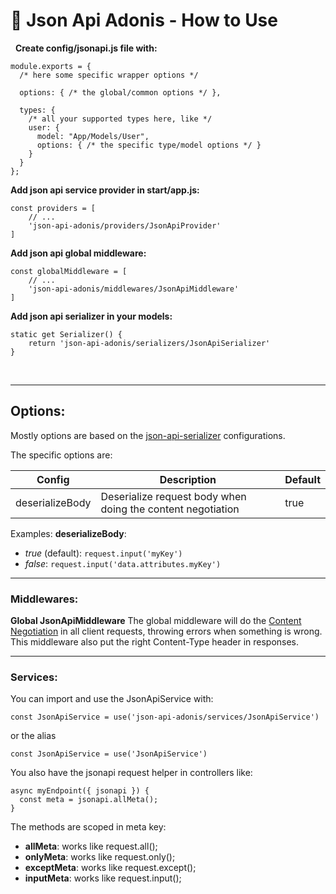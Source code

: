 # 🐙 Json Api Adonis - How to Use

&nbsp;
**Create config/jsonapi.js file with:**

```
module.exports = {
  /* here some specific wrapper options */

  options: { /* the global/common options */ },

  types: {
    /* all your supported types here, like */
    user: {
      model: "App/Models/User",
      options: { /* the specific type/model options */ }
    }
  }
};
```

**Add json api service provider in start/app.js:**

```
const providers = [
    // ...
    'json-api-adonis/providers/JsonApiProvider'
]
```

**Add json api global middleware:**

```
const globalMiddleware = [
    // ...
    'json-api-adonis/middlewares/JsonApiMiddleware'
]
```

**Add json api serializer in your models:**

```
static get Serializer() {
    return 'json-api-adonis/serializers/JsonApiSerializer'
}
```

&nbsp;

---

## Options:

Mostly options are based on the [json-api-serializer](https://www.npmjs.com/package/json-api-serializer) configurations.

The specific options are:

| Config          | Description                                                 | Default |
| --------------- | ----------------------------------------------------------- | ------- |
| deserializeBody | Deserialize request body when doing the content negotiation | true    |

Examples:
**deserializeBody**:

- _true_ (default): `request.input('myKey')`
- _false_: `request.input('data.attributes.myKey')`
  &nbsp;

---

### Middlewares:

**Global JsonApiMiddleware**
The global middleware will do the [Content Negotiation](https://jsonapi.org/format/#content-negotiation) in all client requests, throwing errors when something is wrong. This middleware also put the right Content-Type header in responses.

---

### Services:

You can import and use the JsonApiService with:

`const JsonApiService = use('json-api-adonis/services/JsonApiService')`

or the alias

`const JsonApiService = use('JsonApiService')`

You also have the jsonapi request helper in controllers like:

```
async myEndpoint({ jsonapi }) {
  const meta = jsonapi.allMeta();
}
```

The methods are scoped in meta key:

- **allMeta**: works like request.all();
- **onlyMeta**: works like request.only();
- **exceptMeta**: works like request.except();
- **inputMeta**: works like request.input();
